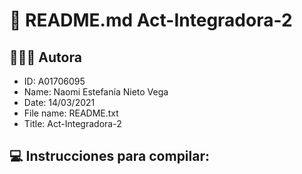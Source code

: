 # 📌 README.md Act-Integradora-2

## 👩🏻‍💻 Autora
* ID:          A01706095
* Name:        Naomi Estefanía Nieto Vega 
* Date:        14/03/2021
* File name:   README.txt
* Title:       Act-Integradora-2

## 💻 Instrucciones para compilar:

